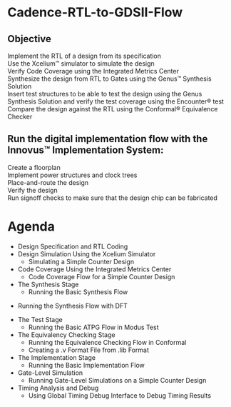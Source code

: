 # Cadence-RTL-to-GDSII-Flow<br/>

## Objective <br/>

Implement the RTL of a design from its specification<br/>
Use the Xcelium™ simulator to simulate the design<br/>
Verify Code Coverage using the Integrated Metrics Center<br/>
Synthesize the design from RTL to Gates using the Genus™ Synthesis Solution<br/>
Insert test structures to be able to test the design using the Genus Synthesis Solution and verify the test coverage using the Encounter® test<br/>
Compare the design against the RTL using the Conformal® Equivalence Checker<br/>

## Run the digital implementation flow with the Innovus™ Implementation System: 
Create a floorplan<br/>
Implement power structures and clock trees<br/>
Place-and-route the design<br/>
Verify the design<br/>
Run signoff checks to make sure that the design chip can be fabricated<br/>

# Agenda<br/>
* Design Specification and RTL Coding<br/>
* Design Simulation Using the Xcelium Simulator<br/>
  - Simulating a Simple Counter Design<br/>
* Code Coverage Using the Integrated Metrics Center<br/>
  - Code Coverage Flow for a Simple Counter Design<br/>
* The Synthesis Stage<br/>
  - Running the Basic Synthesis Flow<br/>
- Running the Synthesis Flow with DFT<br/>
* The Test Stage<br/>
  - Running the Basic ATPG Flow in Modus Test<br/>
* The Equivalency Checking Stage<br/>
  - Running the Equivalence Checking Flow in Conformal<br/>
  - Creating a .v Format File from .lib Format<br/>
* The Implementation Stage<br/>
  - Running the Basic Implementation Flow<br/>
* Gate-Level Simulation    <br/>
  - Running Gate-Level Simulations on a Simple Counter Design<br/>
* Timing Analysis and Debug<br/>
  - Using Global Timing Debug Interface to Debug Timing Results<br/>


